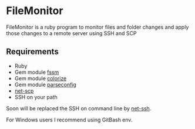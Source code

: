 # FileMonitor

FileMonitor is a ruby program to monitor files and folder changes and apply those changes to a remote server using SSH and SCP


## Requirements

- Ruby
- Gem module [fssm](https://github.com/ttilley/fssm)
- Gem module [colorize](https://github.com/fazibear/colorize)
- Gem module [parseconfig](https://github.com/derks/ruby-parseconfig)
- [net-scp](https://github.com/net-ssh/net-scp)
- SSH on your path

Soon will be replaced the SSH on command line by [net-ssh](https://github.com/net-ssh/net-ssh).

For Windows users I recommend using GitBash env.